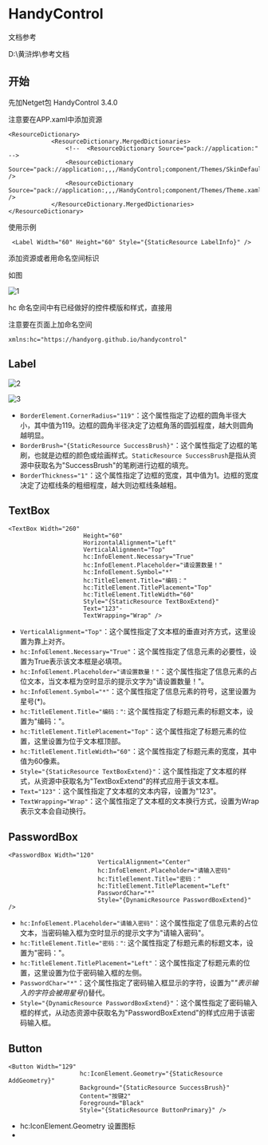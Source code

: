 





# HandyControl

文档参考

D:\黄浒烨\参考文档





## 开始

先加Netget包            HandyControl  3.4.0

注意要在APP.xaml中添加资源

```XAML 
<ResourceDictionary>
            <ResourceDictionary.MergedDictionaries>
                <!--  <ResourceDictionary Source="pack://application:"  -->
                <ResourceDictionary Source="pack://application:,,,/HandyControl;component/Themes/SkinDefault.xaml" />
                <ResourceDictionary Source="pack://application:,,,/HandyControl;component/Themes/Theme.xaml" />
            </ResourceDictionary.MergedDictionaries>
</ResourceDictionary>
```



使用示例

```xaml 
 <Label Width="60" Height="60" Style="{StaticResource LabelInfo}" />
```

添加资源或者用命名空间标识

如图

![1](D:\黄浒烨\TY--MD文件\C#\HandyControl_PIC\1.png)

hc 命名空间中有已经做好的控件模版和样式，直接用

注意要在页面上加命名空间

```XAML
xmlns:hc="https://handyorg.github.io/handycontrol"
```







## Label



![2](D:\黄浒烨\TY--MD文件\C#\HandyControl_PIC\2.png)



![3](D:\黄浒烨\TY--MD文件\C#\HandyControl_PIC\3.png)



- `BorderElement.CornerRadius="119"`：这个属性指定了边框的圆角半径大小，其中值为119。边框的圆角半径决定了边框角落的圆弧程度，越大则圆角越明显。
- `BorderBrush="{StaticResource SuccessBrush}"`：这个属性指定了边框的笔刷，也就是边框的颜色或绘画样式。`StaticResource SuccessBrush`是指从资源中获取名为"SuccessBrush"的笔刷进行边框的填充。
- `BorderThickness="1"`：这个属性指定了边框的宽度，其中值为1。边框的宽度决定了边框线条的粗细程度，越大则边框线条越粗。





## TextBox

```XAML
<TextBox Width="260"
                     Height="60"
                     HorizontalAlignment="Left"
                     VerticalAlignment="Top"
                     hc:InfoElement.Necessary="True"
                     hc:InfoElement.Placeholder="请设置数量！"
                     hc:InfoElement.Symbol="*"
                     hc:TitleElement.Title="编码："
                     hc:TitleElement.TitlePlacement="Top"
                     hc:TitleElement.TitleWidth="60"
                     Style="{StaticResource TextBoxExtend}"
                     Text="123"-
                     TextWrapping="Wrap" />
```

- `VerticalAlignment="Top"`：这个属性指定了文本框的垂直对齐方式，这里设置为靠上对齐。
- `hc:InfoElement.Necessary="True"`：这个属性指定了信息元素的必要性，设置为True表示该文本框是必填项。
- `hc:InfoElement.Placeholder="请设置数量！"`：这个属性指定了信息元素的占位文本，当文本框为空时显示的提示文字为"请设置数量！"。
- `hc:InfoElement.Symbol="*"`：这个属性指定了信息元素的符号，这里设置为星号(*)。
- `hc:TitleElement.Title="编码："`: 这个属性指定了标题元素的标题文本，设置为"编码："。
- `hc:TitleElement.TitlePlacement="Top"`：这个属性指定了标题元素的位置，这里设置为位于文本框顶部。
- `hc:TitleElement.TitleWidth="60"`：这个属性指定了标题元素的宽度，其中值为60像素。
- `Style="{StaticResource TextBoxExtend}"`：这个属性指定了文本框的样式，从资源中获取名为"TextBoxExtend"的样式应用于该文本框。
- `Text="123"`：这个属性指定了文本框的文本内容，设置为"123"。
- `TextWrapping="Wrap"`：这个属性指定了文本框的文本换行方式，设置为Wrap表示文本会自动换行。



## PasswordBox

```XAML
<PasswordBox Width="120"
                         VerticalAlignment="Center"
                         hc:InfoElement.Placeholder="请输入密码"
                         hc:TitleElement.Title="密码："
                         hc:TitleElement.TitlePlacement="Left"
                         PasswordChar="*"
                         Style="{DynamicResource PasswordBoxExtend}" />
```

- `hc:InfoElement.Placeholder="请输入密码"`：这个属性指定了信息元素的占位文本，当密码输入框为空时显示的提示文字为"请输入密码"。
- `hc:TitleElement.Title="密码："`: 这个属性指定了标题元素的标题文本，设置为"密码："。
- `hc:TitleElement.TitlePlacement="Left"`：这个属性指定了标题元素的位置，这里设置为位于密码输入框的左侧。
- `PasswordChar="*"`：这个属性指定了密码输入框显示的字符，设置为"*"表示输入的字符会被用星号(*)替代。
- `Style="{DynamicResource PasswordBoxExtend}"`：这个属性指定了密码输入框的样式，从动态资源中获取名为"PasswordBoxExtend"的样式应用于该密码输入框。



## Button

```XAML
<Button Width="129"
                    hc:IconElement.Geometry="{StaticResource AddGeometry}"
                    Background="{StaticResource SuccessBrush}"
                    Content="按键2"
                    Foreground="Black"
                    Style="{StaticResource ButtonPrimary}" />
```

- hc:IconElement.Geometry  设置图标
- 















